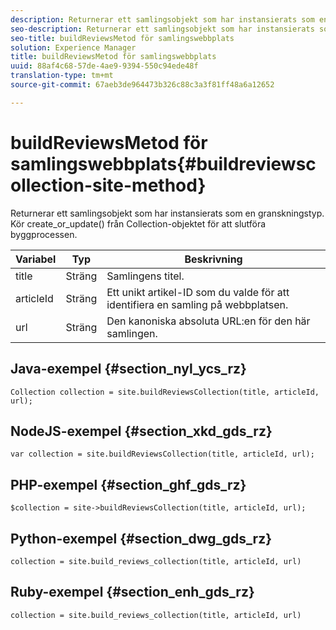 ```yaml
---
description: Returnerar ett samlingsobjekt som har instansierats som en granskningstyp. Kör create_or_update() från Collection-objektet för att slutföra byggprocessen.
seo-description: Returnerar ett samlingsobjekt som har instansierats som en granskningstyp. Kör create_or_update() från Collection-objektet för att slutföra byggprocessen.
seo-title: buildReviewsMetod för samlingswebbplats
solution: Experience Manager
title: buildReviewsMetod för samlingswebbplats
uuid: 88af4c68-57de-4ae9-9394-550c94ede48f
translation-type: tm+mt
source-git-commit: 67aeb3de964473b326c88c3a3f81ff48a6a12652

---
```



# buildReviewsMetod för samlingswebbplats{#buildreviewscollection-site-method}

Returnerar ett samlingsobjekt som har instansierats som en granskningstyp. Kör create_or_update() från Collection-objektet för att slutföra byggprocessen.

| Variabel | Typ | Beskrivning |
|--- |--- |--- |
| title | Sträng | Samlingens titel. |
| articleId | Sträng | Ett unikt artikel-ID som du valde för att identifiera en samling på webbplatsen. |
| url | Sträng | Den kanoniska absoluta URL:en för den här samlingen. |


## Java-exempel {#section_nyl_ycs_rz}

```
Collection collection = site.buildReviewsCollection(title, articleId, url); 
```

## NodeJS-exempel {#section_xkd_gds_rz}

```
var collection = site.buildReviewsCollection(title, articleId, url); 
```

## PHP-exempel {#section_ghf_gds_rz}

```
$collection = site->buildReviewsCollection(title, articleId, url); 
```

## Python-exempel {#section_dwg_gds_rz}

```
collection = site.build_reviews_collection(title, articleId, url) 
```

## Ruby-exempel {#section_enh_gds_rz}

```
collection = site.build_reviews_collection(title, articleId, url) 
```


